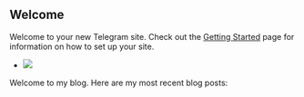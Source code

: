 ## Welcome

Welcome to your new Telegram site.  Check out the [Getting Started](/getting_started) page
for information on how to set up your site.

<div>
    <head_place>
         <script src="/js/jquery.carousel.min.js" type="text/javascript"></script>
    </head_place>
    <div id="pictures">
    <ul data-lift="group?by=carousel">
      <li data-post="item"><img data-post="img" src="#"></li>
    </ul>
    </div>
    <script type="text/javascript">
    $(function(){
        $("#pictures").carousel();
    });
</script>
</div>

<span data-lift="if?extra_true=has_blog">Welcome to my blog.  Here are my most recent blog posts:</span>

<div data-lift="if?extra_true=has_blog">
      <div data-lift="blog.simple"></div>
</div>

[title: Home]: /
